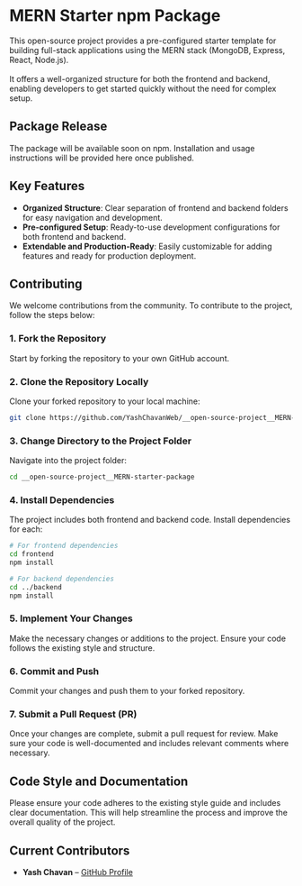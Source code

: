 # MERN Starter npm Package

This open-source project provides a pre-configured starter template for building full-stack applications using the MERN stack (MongoDB, Express, React, Node.js).\
\
It offers a well-organized structure for both the frontend and backend, enabling developers to get started quickly without the need for complex setup.

## Package Release

The package will be available soon on npm. Installation and usage instructions will be provided here once published.

## Key Features

- **Organized Structure**: Clear separation of frontend and backend folders for easy navigation and development.
- **Pre-configured Setup**: Ready-to-use development configurations for both frontend and backend.
- **Extendable and Production-Ready**: Easily customizable for adding features and ready for production deployment.

## Contributing

We welcome contributions from the community. To contribute to the project, follow the steps below:

### 1. Fork the Repository

Start by forking the repository to your own GitHub account.

### 2. Clone the Repository Locally

Clone your forked repository to your local machine:

```bash
git clone https://github.com/YashChavanWeb/__open-source-project__MERN-starter-package.git
```

### 3. Change Directory to the Project Folder

Navigate into the project folder:

```bash
cd __open-source-project__MERN-starter-package
```

### 4. Install Dependencies

The project includes both frontend and backend code. Install dependencies for each:

```bash
# For frontend dependencies
cd frontend
npm install

# For backend dependencies
cd ../backend
npm install
```

### 5. Implement Your Changes

Make the necessary changes or additions to the project. Ensure your code follows the existing style and structure.

### 6. Commit and Push

Commit your changes and push them to your forked repository.

### 7. Submit a Pull Request (PR)

Once your changes are complete, submit a pull request for review. Make sure your code is well-documented and includes relevant comments where necessary.

## Code Style and Documentation

Please ensure your code adheres to the existing style guide and includes clear documentation. This will help streamline the process and improve the overall quality of the project.

## Current Contributors

- **Yash Chavan** – [GitHub Profile](https://github.com/yashchavanweb)
